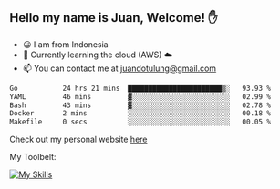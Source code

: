 ## Hello my name is Juan, Welcome! ✋

- 😀 I am from Indonesia
- 📖 Currently learning the cloud (AWS) ☁️
- 📫 You can contact me at juandotulung@gmail.com

<!--START_SECTION:waka-->

```txt
Go           24 hrs 21 mins  ███████████████████████▒░   93.93 %
YAML         46 mins         ▓░░░░░░░░░░░░░░░░░░░░░░░░   02.99 %
Bash         43 mins         ▓░░░░░░░░░░░░░░░░░░░░░░░░   02.78 %
Docker       2 mins          ░░░░░░░░░░░░░░░░░░░░░░░░░   00.18 %
Makefile     0 secs          ░░░░░░░░░░░░░░░░░░░░░░░░░   00.05 %
```

<!--END_SECTION:waka-->

Check out my personal website [here](https://juanchristian.com)

My Toolbelt:

[![My Skills](https://skillicons.dev/icons?i=go,js,ts,nodejs,express,react,nextjs,vue,tailwind,vite,html,css,python,php,aws,bash,linux,postgres,mysql,redis,kafka,docker,vercel,netlify,vscode,figma)](https://skillicons.dev)


